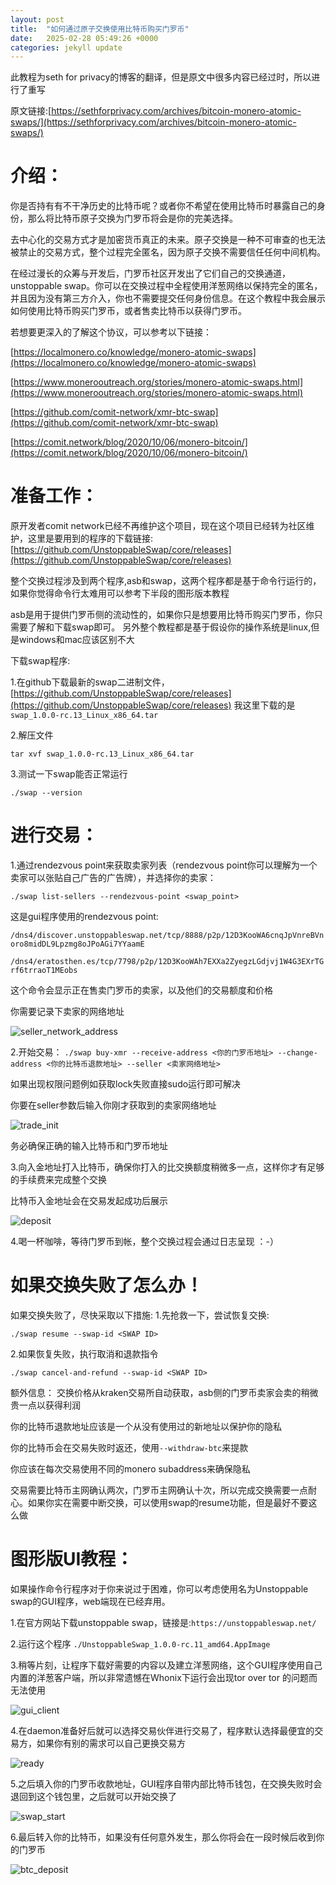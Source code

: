 ```yaml
---
layout: post
title:  "如何通过原子交换使用比特币购买门罗币"
date:   2025-02-28 05:49:26 +0000
categories: jekyll update
---
```

此教程为seth for privacy的博客的翻译，但是原文中很多内容已经过时，所以进行了重写

原文链接:[https://sethforprivacy.com/archives/bitcoin-monero-atomic-swaps/](https://sethforprivacy.com/archives/bitcoin-monero-atomic-swaps/)

# 介绍：

你是否持有有不干净历史的比特币呢？或者你不希望在使用比特币时暴露自己的身份，那么将比特币原子交换为门罗币将会是你的完美选择。

去中心化的交易方式才是加密货币真正的未来。原子交换是一种不可审查的也无法被禁止的交易方式，整个过程完全匿名，因为原子交换不需要信任任何中间机构。

在经过漫长的众筹与开发后，门罗币社区开发出了它们自己的交换通道，unstoppable swap。你可以在交换过程中全程使用洋葱网络以保持完全的匿名，并且因为没有第三方介入，你也不需要提交任何身份信息。在这个教程中我会展示如何使用比特币购买门罗币，或者售卖比特币以获得门罗币。


若想要更深入的了解这个协议，可以参考以下链接：

[https://localmonero.co/knowledge/monero-atomic-swaps](https://localmonero.co/knowledge/monero-atomic-swaps)

[https://www.monerooutreach.org/stories/monero-atomic-swaps.html](https://www.monerooutreach.org/stories/monero-atomic-swaps.html)

[https://github.com/comit-network/xmr-btc-swap](https://github.com/comit-network/xmr-btc-swap)

[https://comit.network/blog/2020/10/06/monero-bitcoin/](https://comit.network/blog/2020/10/06/monero-bitcoin/)


# 准备工作：

原开发者comit network已经不再维护这个项目，现在这个项目已经转为社区维护，这里是要用到的程序的下载链接:
[https://github.com/UnstoppableSwap/core/releases](https://github.com/UnstoppableSwap/core/releases)

整个交换过程涉及到两个程序,asb和swap，这两个程序都是基于命令行运行的，如果你觉得命令行太难用可以参考下半段的图形版本教程

asb是用于提供门罗币侧的流动性的，如果你只是想要用比特币购买门罗币，你只需要了解和下载swap即可。
另外整个教程都是基于假设你的操作系统是linux,但是windows和mac应该区别不大

下载swap程序:

1.在github下载最新的swap二进制文件，[https://github.com/UnstoppableSwap/core/releases](https://github.com/UnstoppableSwap/core/releases)
我这里下载的是`swap_1.0.0-rc.13_Linux_x86_64.tar`

2.解压文件

`tar xvf swap_1.0.0-rc.13_Linux_x86_64.tar`

3.测试一下swap能否正常运行

`./swap --version`


# 进行交易：
1.通过rendezvous point来获取卖家列表（rendezvous point你可以理解为一个卖家可以张贴自己广告的广告牌），并选择你的卖家：

`./swap list-sellers --rendezvous-point <swap_point>`

这是gui程序使用的rendezvous point:

`/dns4/discover.unstoppableswap.net/tcp/8888/p2p/12D3KooWA6cnqJpVnreBVnoro8midDL9Lpzmg8oJPoAGi7YYaamE`

`/dns4/eratosthen.es/tcp/7798/p2p/12D3KooWAh7EXXa2ZyegzLGdjvj1W4G3EXrTGrf6trraoT1MEobs`

这个命令会显示正在售卖门罗币的卖家，以及他们的交易额度和价格

你需要记录下卖家的网络地址

![seller_network_address](/blog/assets/monero-atomic-swap/seller.png)

2.开始交易：
`./swap buy-xmr --receive-address <你的门罗币地址> --change-address <你的比特币退款地址> --seller <卖家网络地址>`

如果出现权限问题例如获取lock失败直接sudo运行即可解决

你要在seller参数后输入你刚才获取到的卖家网络地址

![trade_init](/blog/assets/monero-atomic-swap/trade_init.png)

务必确保正确的输入比特币和门罗币地址

3.向入金地址打入比特币，确保你打入的比交换额度稍微多一点，这样你才有足够的手续费来完成整个交换

比特币入金地址会在交易发起成功后展示

![deposit](/blog/assets/monero-atomic-swap/deposit.png)

4.喝一杯咖啡，等待门罗币到帐，整个交换过程会通过日志呈现 ：-）

# 如果交换失败了怎么办！
如果交换失败了，尽快采取以下措施:
1.先抢救一下，尝试恢复交换:

`./swap resume --swap-id <SWAP ID>`

2.如果恢复失败，执行取消和退款指令

`./swap cancel-and-refund --swap-id <SWAP ID>`

额外信息：
交换价格从kraken交易所自动获取，asb侧的门罗币卖家会卖的稍微贵一点以获得利润

你的比特币退款地址应该是一个从没有使用过的新地址以保护你的隐私

你的比特币会在交易失败时返还，使用`--withdraw-btc`来提款

你应该在每次交易使用不同的monero subaddress来确保隐私

交易需要比特币主网确认两次，门罗币主网确认十次，所以完成交换需要一点耐心。如果你实在需要中断交换，可以使用swap的resume功能，但是最好不要这么做

# 图形版UI教程：

如果操作命令行程序对于你来说过于困难，你可以考虑使用名为Unstoppable swap的GUI程序，web端现在已经弃用。

1.在官方网站下载unstoppable swap，链接是:`https://unstoppableswap.net/`

2.运行这个程序 `./UnstoppableSwap_1.0.0-rc.11_amd64.AppImage`

3.稍等片刻，让程序下载好需要的内容以及建立洋葱网络，这个GUI程序使用自己内置的洋葱客户端，所以非常遗憾在Whonix下运行会出现tor over tor 的问题而无法使用

![gui_client](/blog/assets/monero-atomic-swap/gui_client.png)

4.在daemon准备好后就可以选择交易伙伴进行交易了，程序默认选择最便宜的交易方，如果你有别的需求可以自己更换交易方

![ready](/blog/assets/monero-atomic-swap/ready.png)

5.之后填入你的门罗币收款地址，GUI程序自带内部比特币钱包，在交换失败时会退回到这个钱包里，之后就可以开始交换了

![swap_start](/blog/assets/monero-atomic-swap/swap_start.png)

6.最后转入你的比特币，如果没有任何意外发生，那么你将会在一段时候后收到你的门罗币

![btc_deposit](/blog/assets/monero-atomic-swap/btc_deposit.png)


